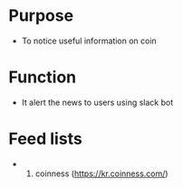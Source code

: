 # Purpose
- To notice useful information on coin

# Function
- It alert the news to users using slack bot

# Feed lists
- 01. coinness (https://kr.coinness.com/)